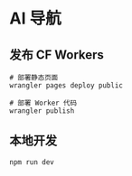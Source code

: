 # AI 导航 

## 发布 CF Workers
```
# 部署静态页面
wrangler pages deploy public

# 部署 Worker 代码
wrangler publish
```

## 本地开发
```
npm run dev
```